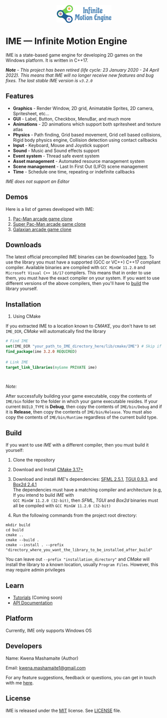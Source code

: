 <p align="center">
    <img src="logo.png" alt="IME Logo">
</p>

# IME — Infinite Motion Engine

IME is a state-based game engine for developing 2D games on the Windows platform. It is written in C++17.

_**Note** - This project has been retired (life cycle: 23 January 2020 - 24 April 2022). This means that IME will no longer receive new
features and bug fixes. The last stable IME version is `v3.2.0`_

## Features

* **Graphics** - Render Window, 2D grid, Animatable Sprites, 2D camera, Spritesheet, etc...
* **GUI** - Label, Button, Checkbox, MenuBar, and much more
* **Animations** - 2D animations which support both spritesheet and texture atlas
* **Physics** - Path finding, Grid based movement, Grid cell based collisions, Rigid body physics engine,
  Collision detection using contact callbacks
* **Input** - Keyboard, Mouse and Joystick support
* **Sound** - Music and Sound effects support
* **Event system** - Thread safe event system
* **Asset management** - Automated resource management system
* **Scene management** - Last In First Out (LIFO) scene management
* **Time** - Schedule one time, repeating or indefinite callbacks

*IME does not support an Editor*

## Demos

Here is a list of games developed with IME:

1. [Pac-Man arcade game clone](https://github.com/KwenaMashamaite/PacMan)
2. [Super Pac-Man arcade game clone](https://github.com/KwenaMashamaite/SuperPacMan)
2. [Galaxian arcade game clone](https://github.com/KwenaMashamaite/Galaxian)

## Downloads

The latest official precompiled IME binaries can be downloaded [here](https://github.com/KwenaMashamaite/IME/releases/tag/v3.2.0).
To use the library you must have a supported (GCC or VC++) C++17 compliant compiler.
Available binaries are compiled with `GCC MinGW 11.2.0` and `Microsoft Visual C++ 16/17`
compilers. This means that in order to use them, you must have the exact compiler on your system.
If you want to use different versions of the above compilers, then you'll have to [build](#Build) the
library yourself.

## Installation

1. Using CMake

If you extracted IME to a location known to *CMAKE*, you don't have to
set `IME_DIR`, *CMake* will automatically find the library

```cmake
# Find IME
set(IME_DIR "your_path_to_IME_directory_here/lib/cmake/IME") # Skip if IME installed in known location
find_package(ime 3.2.0 REQUIRED)

# Link IME
target_link_libraries(myGame PRIVATE ime)
```
<br>

<em>Note:</em>

After successfully building your game executable, copy the contents of `IME/bin` folder to the
folder in which your game executable resides. If your current `BUILD_TYPE` is **Debug**, then copy
the contents of `IME/bin/Debug` and if it is **Release**, then copy the contents of `IME/bin/Release`.
You must also copy the contents of `IME/bin/Runtime` regardless of the current build type.

##  Build

If you want to use *IME* with a different compiler, then you must build it yourself:

1. Clone the repository
2. Download and Install [CMake 3.17+](https://cmake.org/)
3. Download and install *IME*'s dependencies: [SFML 2.5.1](https://www.sfml-dev.org/index.php), [TGUI 0.9.3](https://tgui.eu/), and [Box2d 2.4.1](https://box2d.org/) <br>
   The dependencies must have a matching compiler and architecture (e.g, If you intend to build *IME* with <br>
   `GCC MinGW 11.2.0 (32-bit)`, then *SFML*, *TGUI* and *Box2d* binaries must all be compiled with `GCC MinGW 11.2.0 (32-bit)`
   <br>

4. Run the following commands from the project root directory:

```shell
mkdir build
cd build
cmake ..
cmake --build .
cmake --install . --prefix "directory_where_you_want_the_library_to_be_installed_after_build"
```

You can leave out `--prefix "installation_directory"` and *CMake* will install the library to a known
location, usually `Program Files`. However, this may require admin privileges

## Learn

* [Tutorials](#Learn) (Coming soon)
* [API Documentation](https://kwenamashamaite.github.io/IME/docs/v3.2.0/html/index.html)

## Platform

Currently, IME only supports Windows OS

## Developers

Name:  Kwena Mashamaite (Author)

Email: kwena.mashamaite1@gmail.com

For any feature suggestions, feedback or questions, you can get in touch with me [here](https://github.com/KwenaMashamaite/IME/discussions/).

## License

IME is released under the [MIT](https://opensource.org/licenses/MIT) license. See [LICENSE](LICENSE) file.

